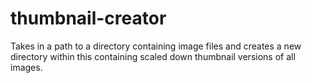 # thumbnail-creator
Takes in a path to a directory containing image files and creates a new directory within this containing scaled down thumbnail versions of all images.
